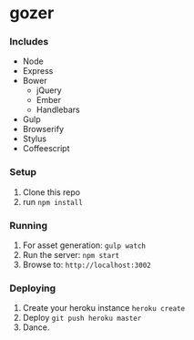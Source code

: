 # gozer

### Includes
* Node
* Express
* Bower
  * jQuery
  * Ember
  * Handlebars
* Gulp
* Browserify
* Stylus
* Coffeescript

### Setup

1. Clone this repo
2. run `npm install`


### Running

1. For asset generation: `gulp watch`
2. Run the server: `npm start`
3. Browse to: `http://localhost:3002`


### Deploying

1. Create your heroku instance `heroku create`
2. Deploy `git push heroku master`
3. Dance.
